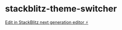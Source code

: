 # stackblitz-theme-switcher

[Edit in StackBlitz next generation editor ⚡️](https://stackblitz.com/~/github.com/nychoi2/stackblitz-theme-switcher)